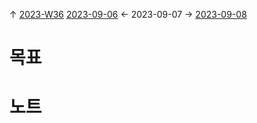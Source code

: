 
↑ [2023-W36](2023-W36.md)
[2023-09-06](2023-09-06.md) ← 2023-09-07 → [2023-09-08](2023-09-08.md)


# 목표



# 노트




